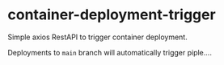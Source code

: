 # container-deployment-trigger

 Simple axios RestAPI to trigger container deployment.
 
Deployments to `main` branch will automatically trigger piple....